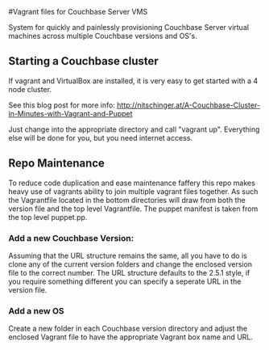 #Vagrant files for Couchbase Server VMS

System for quickly and painlessly provisioning Couchbase Server virtual machines across multiple Couchbase versions and OS's.
## Starting a Couchbase cluster

If vagrant and VirtualBox are installed, it is very easy to get started with a 4 node cluster.

See this blog post for more info: http://nitschinger.at/A-Couchbase-Cluster-in-Minutes-with-Vagrant-and-Puppet

Just change into the appropriate directory and call "vagrant up". Everything else will be done for you, but you need
internet access.

## Repo Maintenance
To reduce code duplication and ease maintenance faffery this repo makes heavy use of vagrants ability to join multiple vagrant files together. As such the Vagrantfile located in the bottom directories will draw from both the version file and the top level Vagrantfile. The puppet manifest is taken from the top level puppet.pp.
### Add a new Couchbase Version:
Assuming that the URL structure remains the same, all you have to do is clone any of the current version folders and change the enclosed version file to the correct number. The URL structure defaults to the 2.5.1 style, if you require something different you can specify a seperate URL in the version file.

### Add a new OS
Create a new folder in each Couchbase version directory and adjust the enclosed Vagrant file to have the appropriate Vagrant box name and URL.
